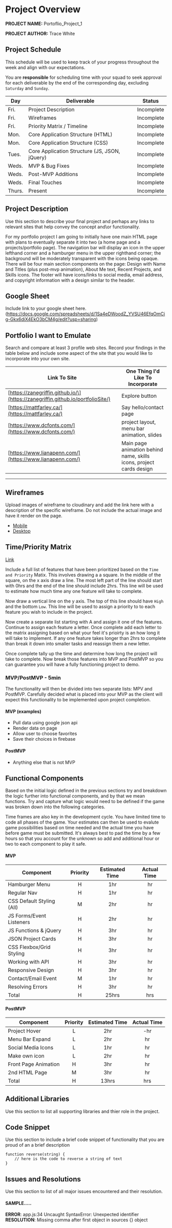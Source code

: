 # Project Overview

**PROJECT NAME:** Portoflio_Project_1

**PROJECT AUTHOR:** Trace White

## Project Schedule

This schedule will be used to keep track of your progress throughout the week and align with our expectations.

You are **responsible** for scheduling time with your squad to seek approval for each deliverable by the end of the corresponding day, excluding `Saturday` and `Sunday`.

| Day    | Deliverable                                   | Status     |
| ------ | --------------------------------------------- | ---------- |
| Fri.   | Project Description                           | Incomplete |
| Fri.   | Wireframes                                    | Incomplete |
| Fri.   | Priority Matrix / Timeline                    | Incomplete |
| Mon.   | Core Application Structure (HTML)             | Incomplete |
| Mon.   | Core Application Structure (CSS)              | Incomplete |
| Tues.  | Core Application Structure (JS, JSON, jQuery) | Incomplete |
| Weds.  | MVP & Bug Fixes                               | Incomplete |
| Weds.  | Post-MVP Additions                            | Incomplete |
| Weds.  | Final Touches                                 | Incomplete |
| Thurs. | Present                                       | Incomplete |

## Project Description

Use this section to describe your final project and perhaps any links to relevant sites that help convey the concept and\or functionality.

For my portfolio project I am going to initially have one main HTML page with plans to eventually separate it into two (a home page and a projects/portfolio page). The navigation bar will display an icon in the upper lefthand corner and a hamburger menu in the upper righthand corner; the background will be moderately transparent with the icons being opaque. There will be four main section components on the page: Design with Name and Titles (plus post-mvp animation), About Me text, Recent Projects, and Skills icons. The footer will have icons/links to social media, email address, and copyright information with a design similar to the header.

## Google Sheet

Include link to your google sheet here. (https://docs.google.com/spreadsheets/d/1Sa4eDWoodZ_YVSU46EfqOmCig-Gkx6diX4EkO3bCM4g/edit?usp=sharing)

## Portfolio I want to Emulate

Search and compare at least 3 profile web sites. Record your findings in the table below and include some aspect of the site that you would like to incorporate into your own site.

| Link To Site                                                                    | One Thing I'd Like To Incorporate                                   |
| ------------------------------------------------------------------------------- | ------------------------------------------------------------------- |
| [https://zanegriffin.github.io/\](https://zanegriffin.github.io/portfolioSite/) | Explore button                                                      |
| [https://mattfarley.ca/](https://mattfarley.ca/)                                | Say hello/contact page                                              |
| [https://www.dcfonts.com/](https://www.dcfonts.com/)                            | project layout, menu bar animation, slides                          |
| [https://www.lianapenn.com/](https://www.lianapenn.com/)                        | Main page animation behind name, skills icons, project cards design |

---

## Wireframes

Upload images of wireframe to cloudinary and add the link here with a description of the specific wireframe. Do not include the actual image and have it render on the page.

- [Mobile](https://res.cloudinary.com/dhcagrzcb/image/upload/v1625864826/IMG_1427_lox2dg.heic)
- [Desktop](https://res.cloudinary.com/dhcagrzcb/image/upload/v1625864832/IMG_1428_fo2frj.heic)

<!-- Wireframing Resources:

- [Mockflow](https://mockflow.com/app/#Wireframe)
- [Figma](https://www.figma.com/) -->

## Time/Priority Matrix

[Link](https://res.cloudinary.com/jkeohan/image/upload/a_270/v1591621734/project1_matrix_ocy5gc_h1kg0m.jpg)

Include a full list of features that have been prioritized based on the `Time and Priority` Matix. This involves drawing a a square. In the middle of the square, on the x axis draw a line. The most left part of the line should start with 0hrs and the end of the line should include 2hrs. This line will be used to estimate how much time any one feature will take to complete.

Now draw a vertical line on the y axis. The top of this line should have `High` and the bottom `Low`. This line will be used to assign a priority to to each feature you wish to include in the project.

Now create a separate list starting with A and assign it one of the features. Continue to assign each feature a letter. Once complete add each letter to the matrix assigning based on what your feel it's prioirty is an how long it will take to implement. If any one feature takes longer than 2hrs to complete than break it down into smaller tasks and reassign them a new letter.

Once complete tally up the time and determine how long the project will take to complete. Now break those features into MVP and PostMVP so you can guarantee you will have a fully functioning project to demo.

### MVP/PostMVP - 5min

The functionality will then be divided into two separate lists: MPV and PostMVP. Carefully decided what is placed into your MVP as the client will expect this functionality to be implemented upon project completion.

#### MVP (examples)

- Pull data using google json api
- Render data on page
- Allow user to choose favorites
- Save their choices in firebase

#### PostMVP

- Anything else that is not MVP

## Functional Components

Based on the initial logic defined in the previous sections try and breakdown the logic further into functional components, and by that we mean functions. Try and capture what logic would need to be defined if the game was broken down into the following categories.

Time frames are also key in the development cycle. You have limited time to code all phases of the game. Your estimates can then be used to evalute game possibilities based on time needed and the actual time you have before game must be submitted. It's always best to pad the time by a few hours so that you account for the unknown so add and additional hour or two to each component to play it safe.

#### MVP

| Component                 | Priority | Estimated Time | Actual Time |
| ------------------------- | :------: | :------------: | :---------: |
| Hamburger Menu            |    H     |      1hr       |     hr      |
| Regular Nav               |    H     |      1hr       |     hr      |
| CSS Default Styling (All) |    M     |      2hr       |     hr      |
| JS Forms/Event Listeners  |    H     |      2hr       |     hr      |
| JS Functions & jQuery     |    H     |      3hr       |     hr      |
| JSON Project Cards        |    H     |      3hr       |     hr      |
| CSS Flexbox/Grid Styling  |    H     |      3hr       |     hr      |
| Working with API          |    H     |      3hr       |     hr      |
| Responsive Design         |    H     |      3hr       |     hr      |
| Contact/Email Event       |    M     |      1hr       |     hr      |
| Resolving Errors          |    H     |      3hr       |     hr      |
| Total                     |    H     |     25hrs      |     hrs     |

#### PostMVP

| Component            | Priority | Estimated Time | Actual Time |
| -------------------- | :------: | :------------: | :---------: |
| Project Hover        |    L     |      2hr       |     -hr     |
| Menu Bar Expand      |    L     |      2hr       |     hr      |
| Social Media Icons   |    L     |      1hr       |     hr      |
| Make own icon        |    L     |      2hr       |     hr      |
| Front Page Animation |    H     |      3hr       |     hr      |
| 2nd HTML Page        |    M     |      3hr       |     hr      |
| Total                |    H     |     13hrs      |     hrs     |

## Additional Libraries

Use this section to list all supporting libraries and thier role in the project.

<!-- <script
      src="https://code.jquery.com/jquery-3.6.0.min.js"
      integrity="sha256-/xUj+3OJU5yExlq6GSYGSHk7tPXikynS7ogEvDej/m4="
      crossorigin="anonymous">
    </script>
    <link rel="stylesheet" href="css/style.css" />
    <link rel="responsivesheet" href="css/responsive.css" />
    <script src="js/webcomponents.js" defer></script>
    <script src="js/app.js" defer></script>
    <script src="json/projects.json"></script> -->

## Code Snippet

Use this section to include a brief code snippet of functionality that you are proud of an a brief description

```
function reverse(string) {
	// here is the code to reverse a string of text
}
```

## Issues and Resolutions

Use this section to list of all major issues encountered and their resolution.

#### SAMPLE.....

**ERROR**: app.js:34 Uncaught SyntaxError: Unexpected identifier  
**RESOLUTION**: Missing comma after first object in sources {} object
